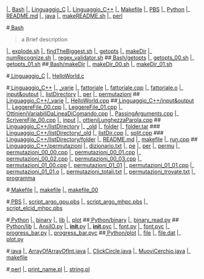  |_ [Bash](/Bash)
 |_ [Linguaggio_C](/Linguaggio_C)
 |_ [Linguaggio_C++](/Linguaggio_C++)
 |_ [Makefile](/Makefile)
 |_ [PBS](/PBS)
 |_ [Python](/Python)
 |_ [README.md](/README.md)
 |_ [java](/java)
 |_ [makeREADME.sh](/makeREADME.sh)
 |_ [perl](/perl)


#[ Bash](./Bash)

 > a Brief description

 |_ [explode.sh](./Bash/explode.sh)
 |_ [findTheBiggest.sh](./Bash/findTheBiggest.sh)
 |_ [getopts](./Bash/getopts)
 |_ [makeDir](./Bash/makeDir)
 |_ [numRecognize.sh](./Bash/numRecognize.sh)
 |_ [regex_validator.sh](./Bash/regex_validator.sh)
	##[ Bash/getopts](./Bash/getopts)
	 |_ [getopts_00.sh](./Bash/getopts/getopts_00.sh)
	 |_ [getopts_01.sh](./Bash/getopts/getopts_01.sh)
	##[ Bash/makeDir](./Bash/makeDir)
	 |_ [makeDir_00.sh](./Bash/makeDir/makeDir_00.sh)
	 |_ [makeDir_01.sh](./Bash/makeDir/makeDir_01.sh)


#[ Linguaggio_C](./Linguaggio_C)
 |_ [HelloWorld.c](./Linguaggio_C/HelloWorld.c)


#[ Linguaggio_C++](./Linguaggio_C++)
 |_ [_varie](./Linguaggio_C++/_varie)
 |_ [fattoriale](./Linguaggio_C++/fattoriale)
 |_ [fattoriale.cpp](./Linguaggio_C++/fattoriale.cpp)
 |_ [fattoriale.o](./Linguaggio_C++/fattoriale.o)
 |_ [input&output](./Linguaggio_C++/input&output)
 |_ [listDirectory](./Linguaggio_C++/listDirectory)
 |_ [per](./Linguaggio_C++/per)
 |_ [permutazioni](./Linguaggio_C++/permutazioni)
	##[ Linguaggio_C++/_varie](./Linguaggio_C++/_varie)
	 |_ [HelloWorld.cpp](./Linguaggio_C++/_varie/HelloWorld.cpp)
	##[ Linguaggio_C++/input&output](./Linguaggio_C++/input&output)
	 |_ [LeggereFile_00.cpp](./Linguaggio_C++/input&output/LeggereFile_00.cpp)
	 |_ [LeggereFile_01.cpp](./Linguaggio_C++/input&output/LeggereFile_01.cpp)
	 |_ [OttinieniVariabiliDaLineaDiComando.cpp](./Linguaggio_C++/input&output/OttinieniVariabiliDaLineaDiComando.cpp)
	 |_ [PassingArguments.cpp](./Linguaggio_C++/input&output/PassingArguments.cpp)
	 |_ [ScrivereFile_00.cpp](./Linguaggio_C++/input&output/ScrivereFile_00.cpp)
	 |_ [input](./Linguaggio_C++/input&output/input)
	 |_ [ottieniLunghezzaParola.cpp](./Linguaggio_C++/input&output/ottieniLunghezzaParola.cpp)
	##[ Linguaggio_C++/listDirectory](./Linguaggio_C++/listDirectory)
	 |_ [_old](./Linguaggio_C++/listDirectory/_old)
	 |_ [folder](./Linguaggio_C++/listDirectory/folder)
	 |_ [folder.tar](./Linguaggio_C++/listDirectory/folder.tar)
		###[ Linguaggio_C++/listDirectory/_old](./Linguaggio_C++/listDirectory/_old)
		 |_ [listDir.cpp](./Linguaggio_C++/listDirectory/_old/listDir.cpp)
		 |_ [split.cpp](./Linguaggio_C++/listDirectory/_old/split.cpp)
		###[ Linguaggio_C++/listDirectory/folder](./Linguaggio_C++/listDirectory/folder)
		 |_ [README.md](./Linguaggio_C++/listDirectory/folder/README.md)
		 |_ [makefile](./Linguaggio_C++/listDirectory/folder/makefile)
		 |_ [run.cpp](./Linguaggio_C++/listDirectory/folder/run.cpp)
	##[ Linguaggio_C++/permutazioni](./Linguaggio_C++/permutazioni)
	 |_ [dizionario.txt](./Linguaggio_C++/permutazioni/dizionario.txt)
	 |_ [pe](./Linguaggio_C++/permutazioni/pe)
	 |_ [per](./Linguaggio_C++/permutazioni/per)
	 |_ [permu](./Linguaggio_C++/permutazioni/permu)
	 |_ [permutazioni_00_00.cpp](./Linguaggio_C++/permutazioni/permutazioni_00_00.cpp)
	 |_ [permutazioni_00_01.cpp](./Linguaggio_C++/permutazioni/permutazioni_00_01.cpp)
	 |_ [permutazioni_00_02.cpp](./Linguaggio_C++/permutazioni/permutazioni_00_02.cpp)
	 |_ [permutazioni_00_03.cpp](./Linguaggio_C++/permutazioni/permutazioni_00_03.cpp)
	 |_ [permutazioni_01_00.cpp](./Linguaggio_C++/permutazioni/permutazioni_01_00.cpp)
	 |_ [permutazioni_01_01](./Linguaggio_C++/permutazioni/permutazioni_01_01)
	 |_ [permutazioni_01_01.cpp](./Linguaggio_C++/permutazioni/permutazioni_01_01.cpp)
	 |_ [permutazioni_01_01.o](./Linguaggio_C++/permutazioni/permutazioni_01_01.o)
	 |_ [permutazioni_totali.txt](./Linguaggio_C++/permutazioni/permutazioni_totali.txt)
	 |_ [permutazioni_trovate.txt](./Linguaggio_C++/permutazioni/permutazioni_trovate.txt)
	 |_ [programma](./Linguaggio_C++/permutazioni/programma)


#[ Makefile](./Makefile)
 |_ [makefile](./Makefile/makefile)
 |_ [makefile_00](./Makefile/makefile_00)


#[ PBS](./PBS)
 |_ [script_argo_gpu.pbs](./PBS/script_argo_gpu.pbs)
 |_ [script_argo_mhpc.pbs](./PBS/script_argo_mhpc.pbs)
 |_ [script_elcid_mhpc.pbs](./PBS/script_elcid_mhpc.pbs)


#[ Python](./Python)
 |_ [binary](./Python/binary)
 |_ [lib](./Python/lib)
 |_ [plot](./Python/plot)
	##[ Python/binary](./Python/binary)
	 |_ [binary_read.py](./Python/binary/binary_read.py)
	##[ Python/lib](./Python/lib)
	 |_ [AnsiIO.py](./Python/lib/AnsiIO.py)
	 |_ [__init__.py](./Python/lib/__init__.py)
	 |_ [__init__.pyc](./Python/lib/__init__.pyc)
	 |_ [font.py](./Python/lib/font.py)
	 |_ [font.pyc](./Python/lib/font.pyc)
	 |_ [progress_bar.py](./Python/lib/progress_bar.py)
	 |_ [progress_bar.pyc](./Python/lib/progress_bar.pyc)
	##[ Python/plot](./Python/plot)
	 |_ [file](./Python/plot/file)
	 |_ [file.dat](./Python/plot/file.dat)
	 |_ [plot.py](./Python/plot/plot.py)


#[ java](./java)
 |_ [ArrayOfArrayOfInt.java](./java/ArrayOfArrayOfInt.java)
 |_ [ClickCircle.java](./java/ClickCircle.java)
 |_ [MuoviCerchio.java](./java/MuoviCerchio.java)
 |_ [makefile](./java/makefile)


#[ perl](./perl)
 |_ [print_name.pl](./perl/print_name.pl)
 |_ [string.pl](./perl/string.pl)
